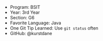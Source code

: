 - Program: BSIT
- Year: 3rd Year
- Section: G6
- Favorite Language: Java
- One Git Tip Learned: Use `git status` often
- GitHub: @kurstdane